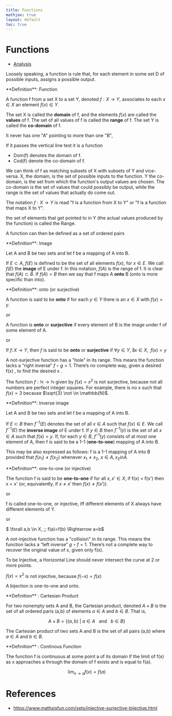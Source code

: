 ```yaml
---
title: Functions
mathjax: true
layout: default
toc: true
---
```



# Functions

* [Analysis](Introduction.html)


Loosely speaking, a function is rule that, for each element in some set D of possible inputs, assigns a possible output.


<div class="definition" markdown="block">
**Definition**: Function

A function f from a set X to a set Y, denoted $f: X \to Y$, associates to each $x \in X$ an element $f(x) \in Y$.

The set X is called the **domain** of f, and the elements $f(x)$ are called the **values** of f. The set of all values of f is called the **range** of f.  The set Y is called the **co-domain** of f. 

</div>


It never has one "A" pointing to more than one "B",

If it passes the vertical line test it is a function


* Dom(f) denotes the domain of f.
* Cod(f) denote the co-domain of f.

We can think of f as matching subsets of X with subsets of Y and vice-versa. X, the domain, is the set of possible inputs to the function. Y the co-domain, is the set from which the function's output values are chosen. The co-domain is the set of values that could possibly be output, while the range is the set of values that actually do come out.

The notation $f: X \to Y$ is read "f is a function from X to Y" or "f is a function that maps X to Y".

the set of elements that get pointed to in Y (the actual values produced by the function) is called the Range.


A function can then be defined as a set of ordered pairs



<div class="definition" markdown="block">
**Definition**:  Image

Let A and B be two sets and let f be a mapping of A into B. 

If $E \subset A$, $f(E)$ is defined to be the set of all elements $f(x)$, for $x \in E$. We call $f(E)$ the **image** of E under f. In this notation, $f(A)$ is the range of f. It is clear that $f(A) \subset B$. If $f(A) = B$ then we say that f maps A **onto** B (onto is more specific than into).
</div>


<div class="definition" markdown="block">
**Definition**:  onto (or surjective)

A function is said to be **onto** if for each $y \in Y$ there is an $x \in X$ with $f(x)=y$.

or

A function is **onto** or **surjective** if every element of B is the image under f of some element of A.

or

If $f\colon X \rightarrow Y$, then $f$ is said to be **onto** or **surjective** if $\forall y \in Y, \, \exists x \in X, \;\; f(x)=y$
</div>

A not-surjective function has a "hole" in its range. 
This means the function lacks a “right inverse” $f∘g=1$. 
There’s no complete way, given a desired  f(x) , to find the desired x .

The function  $f: \mathbb{N} \to \mathbb{N}$  given by $f(x)=x^2$ is not surjective, because not all numbers are perfect integer squares. For example, there is no x such that $f(x)=3$ because $\sqrt{3} \not \in \mathbb{N}$. 


<div class="definition" markdown="block">
**Definition**:  Inverse image

Let A and B be two sets and let f be a mapping of A into B. 

If $E \subset B$ then $f^{-1}(E)$ denotes the set of all $x \in A$ such that $f(x) \in E$. We call $f^{-1}(E)$ the **inverse image** of E under f. If $y \in B$ then $f^{-1}(y)$ is the set of all $x \in A$ such that $f(x) = y$.  If, for each $y \in B$, $f^{-1}(y)$ consists of at most one element of A, then f is said to be a 1-1 (**one-to-one**) mapping of A into B.

This may be also expressed as follows: f is a 1-1 mapping of A into B provided that $f(x_1) \neq f(x_2)$ whenever $x_1 \neq x_2$, $x \in A, x_2 in A$.



</div>

<div class="definition" markdown="block">
**Definition**:  one-to-one (or injective)

The function f is said to be **one-to-one** if for all $x, x' \in X$, if f(x) = f(x') then x = x' (or, equivalently, if $x \neq x'$ then $f(x) \neq f(x')$).

or 

f is called one-to-one, or injective, iff different elements of X always have different elements of Y.

or

$ \forall a,b \in X, \;\; f(a)=f(b) \Rightarrow a=b$
</div>

A not-injective function has a "collision" in its range. 
This means the function lacks a “left inverse”  $g∘f=1$.
There’s not a complete way to recover the original value of x, given only f(x).

To be Injective, a Horizontal Line should never intersect the curve at 2 or more points.


$f(x)=x^2$ is not injective, because  $f(−x)=f(x)$







A bijection is one-to-one and onto. 

<div class="definition" markdown="block">
**Definition** : Cartesian Product

For two nonempty sets A and B, the Cartesian product, denoted $A \times B$ is the set of all ordered paris (a,b) of elements $a \in A$ and $b \in B$. That is,

$$ A \times B = \{  (a,b) ~ | ~ a \in A ~~~ \text{and} ~~~ b \in B \}$$

The Cartesian product of two sets A and B is the set of all pairs (a,b) where $a \in A$ and $b \in B$.
</div>

<div class="definition" markdown="block">
**Definition** : Continous Function

The function f is continuous at some point a of its domain if the limit of f(x) as x approaches a through the domain of f exists and is equal to f(a).

$$\lim_{x \to a} f(x) = f(a) $$

</div>














# References

* https://www.mathsisfun.com/sets/injective-surjective-bijective.html
